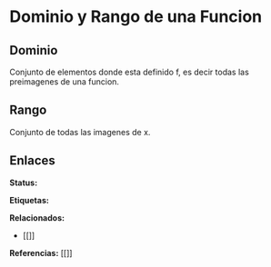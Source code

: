 # Dominio y Rango de una Funcion
## Dominio 
Conjunto de elementos donde esta definido f, es decir todas las preimagenes de una funcion.

## Rango
Conjunto de todas las imagenes de x.

## Enlaces
**Status:**

**Etiquetas:**

**Relacionados:**
- [[]]

**Referencias:**
[[]]